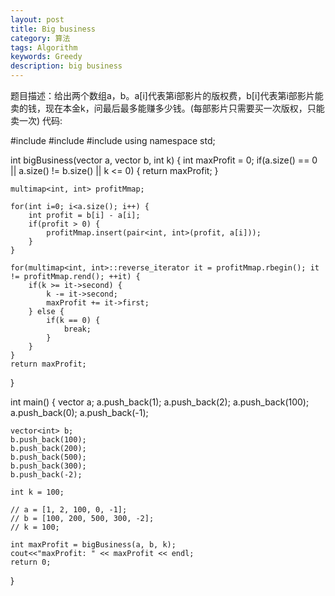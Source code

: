 ```yaml
---
layout: post
title: Big business
category: 算法
tags: Algorithm
keywords: Greedy
description: big business
---
```


题目描述：给出两个数组a，b。a[i]代表第i部影片的版权费，b[i]代表第i部影片能卖的钱，现在本金k，问最后最多能赚多少钱。(每部影片只需要买一次版权，只能卖一次)
代码:

#include<vector>
#include<map>
#include<iostream>
using namespace std;

int bigBusiness(vector<int> a, vector<int> b, int k) {
    int maxProfit = 0;
    if(a.size() == 0 || a.size() != b.size() || k <= 0) {
        return maxProfit;
    }

    multimap<int, int> profitMmap;

    for(int i=0; i<a.size(); i++) {
        int profit = b[i] - a[i];
        if(profit > 0) {
            profitMmap.insert(pair<int, int>(profit, a[i]));
        }
    }

    for(multimap<int, int>::reverse_iterator it = profitMmap.rbegin(); it != profitMmap.rend(); ++it) {
        if(k >= it->second) {
            k -= it->second;
            maxProfit += it->first;
        } else {
            if(k == 0) {
                break;
            }
        }
    }
    return maxProfit;
}

int main() {
    vector<int> a;
    a.push_back(1);
    a.push_back(2);
    a.push_back(100);
    a.push_back(0);
    a.push_back(-1);

    vector<int> b;
    b.push_back(100);
    b.push_back(200);
    b.push_back(500);
    b.push_back(300);
    b.push_back(-2);

    int k = 100;
    
    // a = [1, 2, 100, 0, -1];
    // b = [100, 200, 500, 300, -2];
    // k = 100;
    
    int maxProfit = bigBusiness(a, b, k);
    cout<<"maxProfit: " << maxProfit << endl;
    return 0;
}

